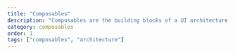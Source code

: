 ```yaml
---
title: "Composables"
description: "Composables are the building blocks of a UI architecture."
category: composables
order: 1
tags: ["composables", "architecture"]
---
```

